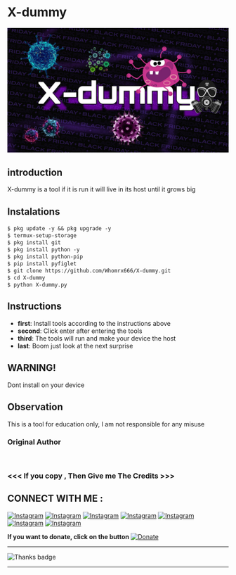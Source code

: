 # X-dummy
![X-dummy preview](X-dummy.jpg)

## introduction
X-dummy is a tool if it is run it will live in its host until it grows big

## Instalations
```
$ pkg update -y && pkg upgrade -y
$ termux-setup-storage
$ pkg install git
$ pkg install python -y
$ pkg install python-pip
$ pip install pyfiglet
$ git clone https://github.com/Whomrx666/X-dummy.git
$ cd X-dummy
$ python X-dummy.py
```

## Instructions
- **first**: Install tools according to the instructions above
- **second**: Click enter after entering the tools
- **third**: The tools will run and make your device the host
- **last**: Boom just look at the next surprise

## WARNING!
Dont install on your device
## Observation
This is a tool for education only, I am not responsible for any misuse
### Original Author
<a href="https://github.com/Whomrx666"><img src="https://img.shields.io/badge/Original-Author-brightgreen.svg" alt=""/></a>

### <<< If you copy , Then Give me The Credits >>>

## CONNECT WITH ME :

[![Instagram](https://img.shields.io/badge/WEBSITE-VISIT-red?style=for-the-badge&logo=blogger)](https://whomrxhackers.blogspot.com/)
[![Instagram](https://img.shields.io/badge/TWITTER-FOLLOW-red?style=for-the-badge&logo=x)](https://twitter.com/whomrx666)
[![Instagram](https://img.shields.io/badge/WHATSAPP-CHATME-red?style=for-the-badge&logo=whatsapp)](https://wa.me/6285926601133?text=Halo%2C%20Mr.X)
[![Instagram](https://img.shields.io/badge/FACEBOOK-LIKE-red?style=for-the-badge&logo=facebook)](https://www.facebook.com/whomrx.666)
[![Instagram](https://img.shields.io/badge/TELEGRAM-CONNECT-red?style=for-the-badge&logo=telegram)](https://t.me/Whomr_X)
[![Instagram](https://img.shields.io/badge/GMAIL-CONTACT-red?style=for-the-badge&logo=gmail)](mailto:whomrx666@gmail.com)
[![Instagram](https://img.shields.io/badge/TIKTOK-FOLLOW-red?style=for-the-badge&logo=tiktok)](https://www.tiktok.com/@whomr.x)

**If you want to donate, click on the button**
<a href="https://saweria.co/whomrx"><img title="Donate" src="https://img.shields.io/badge/Donate-X dummy-yellow?style=for-the-badge&logo=github"></a>

---

<p align="left">
  <img src="https://img.shields.io/badge/🌟_Thank_you_for_visiting!-808080?style=for-the-badge&logo=github" alt="Thanks badge"/>
</p>

---